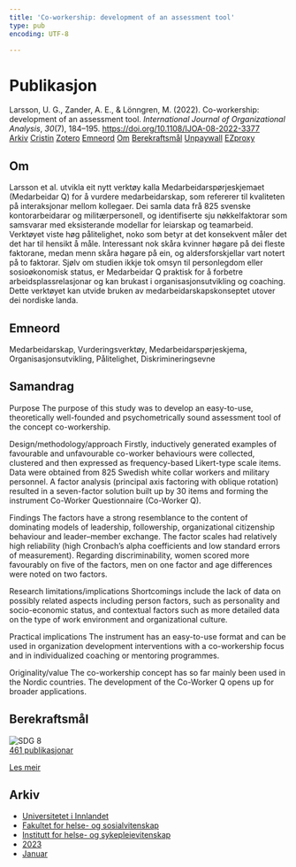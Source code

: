```yaml
---
title: 'Co-workership: development of an assessment tool'
type: pub
encoding: UTF-8

---
```

<h1>Publikasjon</h1>
<article id="csl-bib-container-FN7T6TB4" class="csl-bib-container">
  <div class="csl-bib-body"> <div class="csl-entry">Larsson, U. G., Zander, A. E., &#38; Lönngren, M. (2022). Co-workership: development of an assessment tool. <i>International Journal of Organizational Analysis</i>, <i>30</i>(7), 184–195. <a href="https://doi.org/10.1108/IJOA-08-2022-3377">https://doi.org/10.1108/IJOA-08-2022-3377</a></div> </div>
  <div class="csl-bib-buttons">
    <a href="#taxonomy-article-FN7T6TB4" alt="archive" class="csl-bib-button">Arkiv</a>
    <a href="https://app.cristin.no/results/show.jsf?id=2099695" alt="Cristin" class="csl-bib-button">Cristin</a>
    <a href="http://zotero.org/groups/5881554/items/FN7T6TB4" alt="Zotero" class="csl-bib-button">Zotero</a>
    <a href="#keywords-article-FN7T6TB4" alt="keywords" class="csl-bib-button">Emneord</a>
    <a href="#about-article-FN7T6TB4" alt="about_pub" class="csl-bib-button">Om</a>
    <a href="#sdg-article-FN7T6TB4" alt="sdg" class="csl-bib-button">Berekraftsmål</a>
    <a href="https://www.emerald.com/insight/content/doi/10.1108/IJOA-08-2022-3377/full/pdf?title=co-workership-development-of-an-assessment-tool" alt="Unpaywall" class="csl-bib-button">Unpaywall</a>
    <a href="https://www.emerald.com/insight/content/doi/10.1108/IJOA-08-2022-3377/full/pdf?title=co-workership-development-of-an-assessment-tool" alt="EZproxy" class="csl-bib-button">EZproxy</a>
  </div>
  <div id="csl-bib-meta-container-FN7T6TB4"></div>
</article>
<div id="csl-bib-meta-FN7T6TB4" class="csl-bib-meta">
  <article id="about-article-FN7T6TB4" class="about_pub-article">
    <h1>Om</h1>
    Larsson et al. utvikla eit nytt verktøy kalla Medarbeidarspørjeskjemaet (Medarbeidar Q) for å vurdere medarbeidarskap, som refererer til kvaliteten på interaksjonar mellom kollegaer. Dei samla data frå 825 svenske kontorarbeidarar og militærpersonell, og identifiserte sju nøkkelfaktorar som samsvarar med eksisterande modellar for leiarskap og teamarbeid. Verktøyet viste høg pålitelighet, noko som betyr at det konsekvent måler det det har til hensikt å måle. Interessant nok skåra kvinner høgare på dei fleste faktorane, medan menn skåra høgare på ein, og aldersforskjellar vart notert på to faktorar. Sjølv om studien ikkje tok omsyn til personlegdom eller sosioøkonomisk status, er Medarbeidar Q praktisk for å forbetre arbeidsplassrelasjonar og kan brukast i organisasjonsutvikling og coaching. Dette verktøyet kan utvide bruken av medarbeidarskapskonseptet utover dei nordiske landa.
  </article>
  <article id="keywords-article-FN7T6TB4" class="keywords-article">
    <h1>Emneord</h1>
    Medarbeidarskap, Vurderingsverktøy, Medarbeidarspørjeskjema, Organisasjonsutvikling, Pålitelighet, Diskrimineringsevne
  </article>
  <article id="abstract-article-FN7T6TB4" class="abstract-article">
    <h1>Samandrag</h1>
    Purpose 
The purpose of this study was to develop an easy-to-use, theoretically well-founded and psychometrically sound assessment tool of the concept co-workership. 
 
Design/methodology/approach 
Firstly, inductively generated examples of favourable and unfavourable co-worker behaviours were collected, clustered and then expressed as frequency-based Likert-type scale items. Data were obtained from 825 Swedish white collar workers and military personnel. A factor analysis (principal axis factoring with oblique rotation) resulted in a seven-factor solution built up by 30 items and forming the instrument Co-Worker Questionnaire (Co-Worker Q). 
 
Findings 
The factors have a strong resemblance to the content of dominating models of leadership, followership, organizational citizenship behaviour and leader–member exchange. The factor scales had relatively high reliability (high Cronbach’s alpha coefficients and low standard errors of measurement). Regarding discriminability, women scored more favourably on five of the factors, men on one factor and age differences were noted on two factors. 
 
Research limitations/implications 
Shortcomings include the lack of data on possibly related aspects including person factors, such as personality and socio-economic status, and contextual factors such as more detailed data on the type of work environment and organizational culture. 
 
Practical implications 
The instrument has an easy-to-use format and can be used in organization development interventions with a co-workership focus and in individualized coaching or mentoring programmes. 
 
Originality/value 
The co-workership concept has so far mainly been used in the Nordic countries. The development of the Co-Worker Q opens up for broader applications.
  </article>
  <article id="sdg-article-FN7T6TB4" class="sdg-article">
    <h1>Berekraftsmål</h1>
    <div class="sdg-container"><div id="sdg8" class="sdg">
        <img src="{{< params subfolder >}}images/sdg/sdg08_nn.png" class="image" alt="SDG 8">
        <div class="sdg-overlay">
          <a href="{{< params subfolder >}}nn/archive/?sdg=8#archive" class="sdg-publication-count"><span>461</span> publikasjonar</a>
          <p><a href="https://fn.no/om-fn/fns-baerekraftsmaal/anstendig-arbeid-og-oekonomisk-vekst?lang=nno-NO" class="sdg-read-more">Les meir</a></p>
        </div>
      </div></div>
  </article>
  <article id="taxonomy-article-FN7T6TB4" class="taxonomy-article">
    <h1>Arkiv</h1>
    <ul>
      <li><a href="{{< params subfolder >}}nn/archive/?key=3DCRN523">Universitetet i Innlandet</a></li>
      <li><a href="{{< params subfolder >}}nn/archive/?key=IDKFS3MX">Fakultet for helse- og sosialvitenskap</a></li>
      <li><a href="{{< params subfolder >}}nn/archive/?key=GTV4ECMZ">Institutt for helse- og sykepleievitenskap</a></li>
      <li><a href="{{< params subfolder >}}nn/archive/?key=RX9SDGSP">2023</a></li>
      <li><a href="{{< params subfolder >}}nn/archive/?key=6PN5C2JQ">Januar</a></li>
    </ul>
  </article>
</div>
